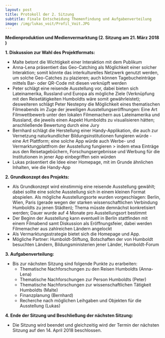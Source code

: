 ```yaml
---
layout: post
title: Protokoll der 2. Sitzung 
subtitle: Finale Entscheidung Themenfindung und Aufgabenverteilung
image: /img/lukas_voit/Profil_Voit.JPG
---
```

**Medienproduktion und Medienvermarktung (2. Sitzung am 21. März 2018 )**

**1. Diskussion zur Wahl des Projektformats:**


 -  Malte betont die Wichtigkeit einer Interaktion mit dem Publikum
 -	Anna-Lena präsentiert das Geo-Catching als Möglichkeit einer solcher Interaktion; somit könnte das interkulturelles Netzwerk genutzt werden, um solche Geo-Catches zu plazieren; auch können Tagebucheinträge mittels Bar- oder QR-Code mit diesen verknüpft werden
 -	Peter schlägt eine reisende Ausstellung vor, dabei bieten sich Lateinamerika, Russland und Europa als mögliche Ziele (Verknüpfung mit den Reisetätigkeiten Humboldts wäre somit gewährleistet); desweiteren schlägt Peter Nestepny die Möglichkeit eines thematischen Filmeabends im Zuge der jeweiligen Ausstellungseröffnungen: Eine Art Filmwettbewerb unter den lokalen Filmemachern aus Lateinamerika und Russland, die jeweils einen Aspekt Humboldts zu visualisieren hätten; anschließende Bewertung durch eine Jury
 - 	Bernhard schlägt die Herstellung einer Handy-Applikation, die auch zur Vernetzung naturkundlicher Bildungsinstitutionen fungieren würde - eine Art Plattform; eine solche App würde auch Werbe- und Vermarktungplattfrom der Ausstellung fungieren > indem etwa Einträge aus den Reisetagebüchern, Forschungsergebnisse und Werbung für die Institutionen in jener App einbegriffen sein würden
 - 	Lukas präsentiert die Idee einer Homepage, mit im Grunde ähnlichen Inhalten, wie die Handy-App

**2.	Grundkonzept des Projekts:**

- Als Grundkonzept wird einstimmig eine reisende Ausstellung gewählt; dabei sollte eine solche Ausstellung sich in einem kleinen Format abspielen. Als mögliche Ausstellungsorte wurden vorgeschlagen: Berlin, Wien, Paris (gerade wegen der starken wissenschaftlichen Verbindung Humboldts zu jenen Städten); Thema müsste demnächst konkretisiert werden; Dauer wurde auf 4 Monate pro Ausstellungsort bestimmt
 - Der Beginn der Ausstellung kann eventuell in Berlin stattfinden mit einem Filmabend samt Diskussion als Eröffnungsfeier, dabei werden Filmemacher aus zahlreichen Ländern angelockt
 - Als Vermarktungsstrategie bietet sich die Homepage und App. 
 - Mögliche Partner: Humboldt-Stiftung, Botschaften der von Humboldt besuchten Ländern, Bildungsministerien jener Länder, Humboldt-Forum

**3.	Aufgabenverteilung:**

- Bis zur nächsten Sitzung sind folgende Punkte zu erarbeiten: 
   - Thematische Nachforschungen zu den Reisen Humboldts (Anna-Lena)
   - Thematische Nachforschungen zur Person Humboldts (Peter)
   - Thematische Nachforschungen zur wissenschaftlichen Tätigkeit Humboldts (Malte)
   - Finanzplanung (Bernhard)
   - Recherche nach möglichen Leihgaben und Objekten für die Ausstellung (Lukas)
   
**4.	Ende der Sitzung und Beschließung der nächsten Sitzung:**

- Die Sitzung wird beendet und gleichzeitig wird der Termin der nächsten Sitzung auf den 14. April 2018 beschlossen. 


